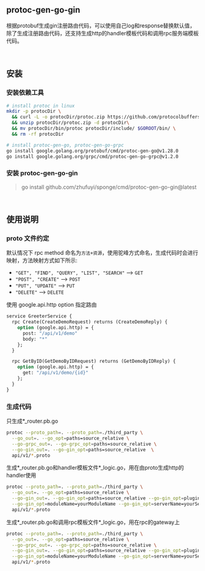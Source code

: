## protoc-gen-go-gin

根据protobuf生成gin注册路由代码，可以使用自己log和response替换默认值，除了生成注册路由代码，还支持生成http的handler模板代码和调用rpc服务端模板代码。

<br>

## 安装

### 安装依赖工具

```bash
# install protoc in linux
mkdir -p protocDir \
  && curl -L -o protocDir/protoc.zip https://github.com/protocolbuffers/protobuf/releases/download/v3.20.1/protoc-3.20.1-linux-x86_64.zip \
  && unzip protocDir/protoc.zip -d protocDir\
  && mv protocDir/bin/protoc protocDir/include/ $GOROOT/bin/ \
  && rm -rf protocDir

# install protoc-gen-go, protoc-gen-go-grpc
go install google.golang.org/protobuf/cmd/protoc-gen-go@v1.28.0
go install google.golang.org/grpc/cmd/protoc-gen-go-grpc@v1.2.0
```

### 安装 protoc-gen-go-gin

> go install github.com/zhufuyi/sponge/cmd/protoc-gen-go-gin@latest

<br>

## 使用说明

### proto 文件约定

默认情况下 rpc method 命名为`方法+资源`，使用驼峰方式命名，生成代码时会进行映射，方法映射方式如下所示:

- `"GET", "FIND", "QUERY", "LIST", "SEARCH"`  --> `GET`
- `"POST", "CREATE"`  --> `POST`
- `"PUT", "UPDATE"`  --> `PUT`
- `"DELETE"`  --> `DELETE`


使用 google.api.http option 指定路由

```protobuf
service GreeterService {
  rpc Create(CreateDemoRequest) returns (CreateDemoReply) {
    option (google.api.http) = {
      post: "/api/v1/demo"
      body: "*"
    };
  }

  rpc GetByID(GetDemoByIDRequest) returns (GetDemoByIDReply) {
    option (google.api.http) = {
      get: "/api/v1/demo/{id}"
    };
  }
}
```

### 生成代码

只生成*_router.pb.go

```bash
protoc --proto_path=. --proto_path=./third_party \
  --go_out=. --go_opt=paths=source_relative \
  --go-grpc_out=. --go-grpc_opt=paths=source_relative \
  --go-gin_out=. --go-gin_opt=paths=source_relative  \
  api/v1/*.proto
```

生成*_router.pb.go和handler模板文件*_logic.go，用在由proto生成http的handler使用

```bash
protoc --proto_path=. --proto_path=./third_party \
  --go_out=. --go_opt=paths=source_relative \
  --go-gin_out=. --go-gin_opt=paths=source_relative --go-gin_opt=plugin=handler \
  --go-gin_opt=moduleName=yourModuleName --go-gin_opt=serverName=yourServerName --go-gin_opt=out=internal/handler \
  api/v1/*.proto
```

生成*_router.pb.go和调用rpc模板文件*_logic.go，用在rpc的gateway上
```bash
protoc --proto_path=. --proto_path=./third_party \
  --go_out=. --go_opt=paths=source_relative \
  --go-grpc_out=. --go-grpc_opt=paths=source_relative \
  --go-gin_out=. --go-gin_opt=paths=source_relative --go-gin_opt=plugin=service \
  --go-gin_opt=moduleName=yourModuleName --go-gin_opt=serverName=yourServerName --go-gin_opt=out=internal/service \
  api/v1/*.proto
```
